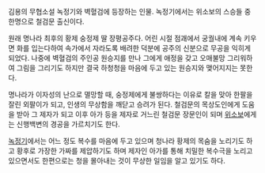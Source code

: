 김용의 무협소설 녹정기와 벽혈검에 등장하는 인물. 녹정기에서는 위소보의 스승들 중 한명으로 철검문 출신이다.

원래 명나라 최후의 황제 숭정제 딸 장평공주다. 어린 시절 점괘에서 궁궐내에 계속 키우면 화를 입는다하여 속가에서 자라도록 배려한 덕분에
공주의 신분으로 무공을 익히게 되었다. 나중에 벽혈검의 주인공 원승지를 만나 그에게 애정을 갖고 오매불망 그리워하여 그림을 그리기도 하지만
결국 하청청을 마음에 두고 있는 원승지와 맺어지지는 못한다.

명나라가 이자성의 난으로 멸망할 때, 숭정제에게 불쌍하다는 이유로 칼을 맞아 한팔을 잘린 외팔이가 되고, 인생의 무상함을 깨닫고 승려가
된다. 철검문의 목상도인에게 도움을 받아 그 제자가 되고 이후 아가 등을 제자로 거느린 철검문 장문인이 되며
[위소보](%EC%9C%84%EC%86%8C%EB%B3%B4.md)에게는 신행백변의 경공을 가르치기도 한다.

[녹정기](%EB%85%B9%EC%A0%95%EA%B8%B0.md)에서는 어느 정도 복수를 마음에 두고 있으며 청나라 황제의 목숨을
노리기도 하고 황후로 가장한 가짜를 제압하기도 하며 제자인 아가를 통해 치밀한 복수극을 노리고 있으면서도 한편으로는 청을 몰아내는 것이
무상한 일임을 알고 있기도 하다.

